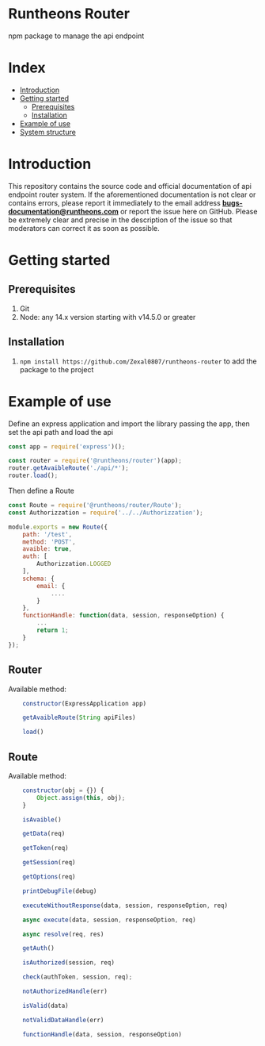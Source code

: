 # Runtheons Router

npm package to manage the api endpoint

# Index

- [Introduction](https://github.com/Zexal0807/runtheons-router#introduction)
- [Getting started](https://github.com/Zexal0807/runtheons-router#getting-started)
  - [Prerequisites](https://github.com/Zexal0807/runtheons-router#prerequisites)
  - [Installation](https://github.com/Zexal0807/runtheons-router#installation)
- [Example of use](https://github.com/Zexal0807/runtheons-router#example-of-use)
- [System structure](https://github.com/Zexal0807/runtheons-router#system-structure)

# Introduction

This repository contains the source code and official documentation of api endpoint router system. If the aforementioned documentation is not clear or contains errors, please report it immediately to the email address **bugs-documentation@runtheons.com** or report the issue here on GitHub. Please be extremely clear and precise in the description of the issue so that moderators can correct it as soon as possible.

# Getting started

## Prerequisites

1. Git
2. Node: any 14.x version starting with v14.5.0 or greater

## Installation

1. `npm install https://github.com/Zexal0807/runtheons-router` to add the package to the project

# Example of use

Define an express application and import the library passing the app, then set the api path and load the api

```javascript
const app = require('express')();

const router = require('@runtheons/router')(app);
router.getAvaibleRoute('./api/*');
router.load();
```

Then define a Route

```javascript
const Route = require('@runtheons/router/Route');
const Authorizzation = require('../../Authorizzation');

module.exports = new Route({
	path: '/test',
	method: 'POST',
	avaible: true,
	auth: [
		Authorizzation.LOGGED
	],
	schema: {
		email: {
			....
		}
	},
	functionHandle: function(data, session, responseOption) {
		...
		return 1;
	}
});
```

## Router

Available method:

```javascript
	constructor(ExpressApplication app)

	getAvaibleRoute(String apiFiles)

	load()
```

## Route

Available method:

```javascript
	constructor(obj = {}) {
		Object.assign(this, obj);
	}

	isAvaible()

	getData(req)

	getToken(req)

	getSession(req)

	getOptions(req)

	printDebugFile(debug)

	executeWithoutResponse(data, session, responseOption, req)

	async execute(data, session, responseOption, req)

	async resolve(req, res)

	getAuth()

	isAuthorized(session, req)

	check(authToken, session, req);

	notAuthorizedHandle(err)

	isValid(data)

	notValidDataHandle(err)

	functionHandle(data, session, responseOption)

```
